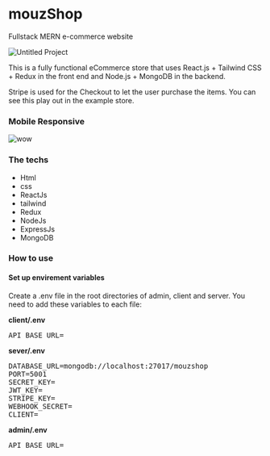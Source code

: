 # mouzShop
Fullstack MERN e-commerce website 

![Untitled Project](https://github.com/mouz11/mouzShop/assets/96539837/01e44447-4455-48c0-8712-8e629c2b12d4)

This is a fully functional eCommerce store that uses React.js + Tailwind CSS + Redux in the front end and Node.js + MongoDB in the backend.

 Stripe is used for the Checkout to let the user purchase the items. You can see this play out in the example store.
 
 <h3>Mobile Responsive</h3>

 
 ![wow](https://github.com/mouz11/mouzShop/assets/96539837/a4e41e09-cee5-4ecb-893f-019db734e996)

<h3>The techs</h3>
<ul>
 <li>Html</li>
 <li>css</li>
 <li>ReactJs</li>
 <li>tailwind</li>
 <li>Redux</li>
 <li>NodeJs</li>
 <li>ExpressJs</li>
 <li>MongoDB</li>
</ul>

 <h3>How to use</h3>
 
 <h4>Set up envirement variables</h4>
 
 Create a .env file in the root directories of admin, client and server. You need to add these variables to each file:
 
 **client/.env**
 
 <pre>
API_BASE_URL=
</pre>

 **sever/.env**
 
<pre>
DATABASE_URL=mongodb://localhost:27017/mouzshop
PORT=5001
SECRET_KEY=
JWT_KEY=
STRIPE_KEY=
WEBHOOK_SECRET=
CLIENT=
</pre>

**admin/.env**
 
<pre>
API_BASE_URL=
</pre>


